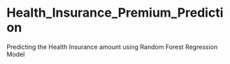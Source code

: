 # Health_Insurance_Premium_Prediction
Predicting the Health Insurance amount using Random Forest Regression Model
